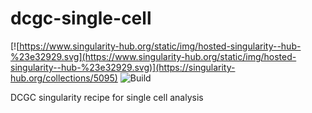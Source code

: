 # dcgc-single-cell

[![https://www.singularity-hub.org/static/img/hosted-singularity--hub-%23e32929.svg](https://www.singularity-hub.org/static/img/hosted-singularity--hub-%23e32929.svg)](https://singularity-hub.org/collections/5095)
![Build](https://github.com/dcgc-bfx/dcgc-single-cell/workflows/Build/badge.svg?branch=main)

DCGC singularity recipe for single cell analysis
